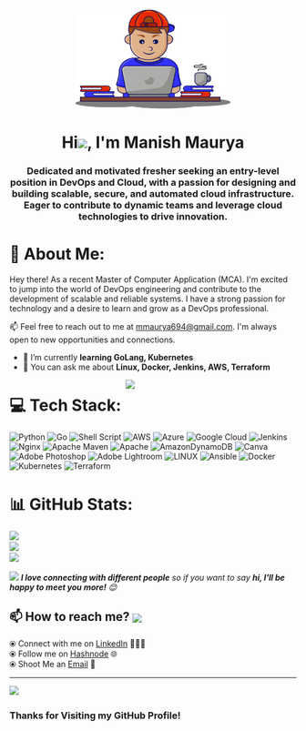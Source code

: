 <div align="center">
<img src="https://github.com/Vivek563/vivek563/blob/aa156e646538d32d84fa81d7e5e18c626db0bb6c/vivek.png" height="175px" width="275px"/>
</div>
 
<h1 align="center">Hi<img src="https://raw.githubusercontent.com/MartinHeinz/MartinHeinz/master/wave.gif" width="30px">, I'm Manish Maurya</h1>



<h3 align="center">Dedicated and motivated fresher seeking an entry-level position in DevOps and Cloud, with a passion for designing and building scalable, secure, and automated cloud infrastructure. Eager to contribute to dynamic teams and leverage cloud technologies to drive innovation.</h3>


# 💫 About Me:
Hey there! As a recent Master of Computer Application (MCA). I'm excited to jump into the world of DevOps engineering and contribute to the development of scalable and reliable systems. I have a strong passion for technology and a desire to learn and grow as a DevOps professional.

📫 Feel free to reach out to me at mmaurya694@gmail.com. I'm always open to new opportunities and connections.

- 🔭 I’m currently **learning GoLang, Kubernetes**
- 💬 You can ask me about **Linux, Docker, Jenkins, AWS, Terraform**

<img align='right' src="https://media.giphy.com/media/jRf5fsn8G6YaogAWxn/giphy.gif" width="300">





# 💻 Tech Stack:
![Python](https://img.shields.io/badge/python-3670A0?style=for-the-badge&logo=python&logoColor=ffdd54) ![Go](https://img.shields.io/badge/go-%2300ADD8.svg?style=for-the-badge&logo=go&logoColor=white) ![Shell Script](https://img.shields.io/badge/shell_script-%23121011.svg?style=for-the-badge&logo=gnu-bash&logoColor=white) ![AWS](https://img.shields.io/badge/AWS-%23FF9900.svg?style=for-the-badge&logo=amazon-aws&logoColor=white) ![Azure](https://img.shields.io/badge/azure-%230072C6.svg?style=for-the-badge&logo=azure-devops&logoColor=white) ![Google Cloud](https://img.shields.io/badge/Google%20Cloud-%234285F4.svg?style=for-the-badge&logo=google-cloud&logoColor=white) ![Jenkins](https://img.shields.io/badge/jenkins-%232C5263.svg?style=for-the-badge&logo=jenkins&logoColor=white) ![Nginx](https://img.shields.io/badge/nginx-%23009639.svg?style=for-the-badge&logo=nginx&logoColor=white) ![Apache Maven](https://img.shields.io/badge/Apache%20Maven-C71A36?style=for-the-badge&logo=Apache%20Maven&logoColor=white) ![Apache](https://img.shields.io/badge/apache-%23D42029.svg?style=for-the-badge&logo=apache&logoColor=white) ![AmazonDynamoDB](https://img.shields.io/badge/Amazon%20DynamoDB-4053D6?style=for-the-badge&logo=Amazon%20DynamoDB&logoColor=white) ![Canva](https://img.shields.io/badge/Canva-%2300C4CC.svg?style=for-the-badge&logo=Canva&logoColor=white) ![Adobe Photoshop](https://img.shields.io/badge/adobephotoshop-%2331A8FF.svg?style=for-the-badge&logo=adobephotoshop&logoColor=white) ![Adobe Lightroom](https://img.shields.io/badge/Adobe%20Lightroom-31A8FF.svg?style=for-the-badge&logo=Adobe%20Lightroom&logoColor=white) ![LINUX](https://img.shields.io/badge/Linux-FCC624?style=for-the-badge&logo=linux&logoColor=black) ![Ansible](https://img.shields.io/badge/ansible-%231A1918.svg?style=for-the-badge&logo=ansible&logoColor=white) ![Docker](https://img.shields.io/badge/docker-%230db7ed.svg?style=for-the-badge&logo=docker&logoColor=white) ![Kubernetes](https://img.shields.io/badge/kubernetes-%23326ce5.svg?style=for-the-badge&logo=kubernetes&logoColor=white) ![Terraform](https://img.shields.io/badge/terraform-%235835CC.svg?style=for-the-badge&logo=terraform&logoColor=white)
# 📊 GitHub Stats:
![](https://github-readme-stats.vercel.app/api?username=monk8081&theme=dark&hide_border=false&include_all_commits=false&count_private=false)<br/>
![](https://github-readme-streak-stats.herokuapp.com/?user=monk8081&theme=dark&hide_border=false)<br/>
![](https://github-readme-stats.vercel.app/api/top-langs/?username=monk8081&theme=dark&hide_border=false&include_all_commits=false&count_private=false&layout=compact)


<img src="https://media.giphy.com/media/LnQjpWaON8nhr21vNW/giphy.gif" width="60"> <em><b>I love connecting with different people</b> so if you want to say <b>hi, I'll be happy to meet you more!</b> 😊</em>
   
## 📫 How to reach me? <img align="center" src="https://github.com/RishikeshOps/my_readme.md/blob/363fac5a1173a4727253e8e4a54104b604e5875b/Handshake.gif" height="33px" /></h3> 

  ⦿ Connect with me on [LinkedIn](https://www.linkedin.com/in/manish-maurya-9506b11ba/) 👨🏻‍💻 <br>
  ⦿ Follow me on [Hashnode](https://hashnode.com/@Manish30/) 🌐 <br>
  ⦿ Shoot Me an [Email](mailto:mmaurya694@gmail.com) 💌 <br>

---
[![](https://visitcount.itsvg.in/api?id=monk8081&icon=0&color=0)](https://visitcount.itsvg.in)


### Thanks for Visiting my GitHub Profile!

<!-- Proudly created with GPRM ( https://gprm.itsvg.in ) -->
